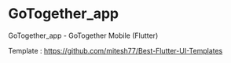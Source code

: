 # GoTogether_app

GoTogether_app - GoTogether Mobile (Flutter)


Template : https://github.com/mitesh77/Best-Flutter-UI-Templates
